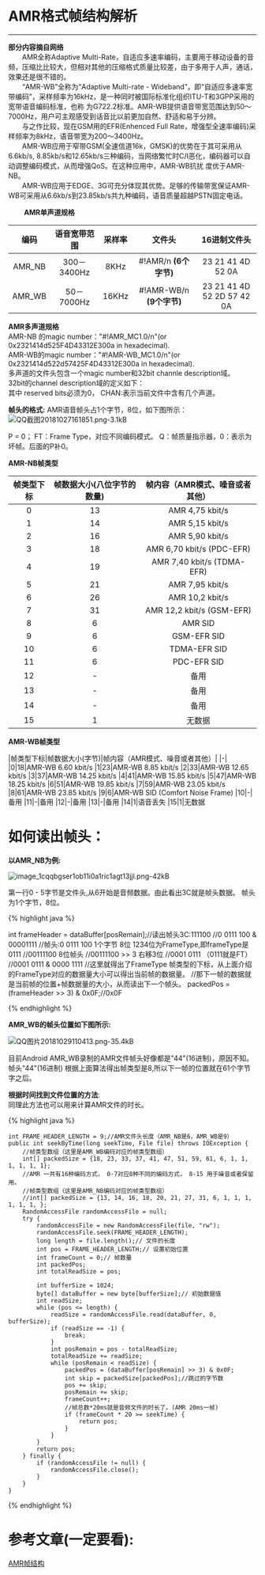 # AMR格式帧结构解析
---
**部分内容摘自网络**   
　　AMR全称Adaptive Multi-Rate，自适应多速率编码，主要用于移动设备的音频，压缩比比较大，但相对其他的压缩格式质量比较差，由于多用于人声，通话，效果还是很不错的。   
　　“AMR-WB”全称为“Adaptive Multi-rate - Wideband”，即“自适应多速率宽带编码”，采样频率为16kHz，是一种同时被国际标准化组织ITU-T和3GPP采用的宽带语音编码标准，也称   为G722.2标准。AMR-WB提供语音带宽范围达到50～7000Hz，用户可主观感受到话音比以前更加自然、舒适和易于分辨。  
　　与之作比较，现在GSM用的EFR(Enhenced Full Rate，增强型全速率编码)采样频率为8kHz，语音带宽为200～3400Hz。   
　　AMR-WB应用于窄带GSM(全速信道16k，GMSK)的优势在于其可采用从6.6kb/s, 8.85kb/s和12.65kb/s三种编码，当网络繁忙时C/I恶化，编码器可以自动调整编码模式，从而增强QoS。在这种应用中，AMR-WB抗扰 度优于AMR-NB。   
　　AMR-WB应用于EDGE、3G可充分体现其优势。足够的传输带宽保证AMR-WB可采用从6.6kb/s到23.85kb/s共九种编码，语音质量超越PSTN固定电话。

　　
**AMR单声道规格**

编码|语音宽带范围|采样率|文件头|16进制文件头
:-: | :-: |:-: |:-: |:-: 
AMR_NB|300－3400Hz|8KHz|#!AMR/n **(6个字节)**|23 21 41 4D 52 0A
AMR_WB| 50－7000Hz|16KHz|#!AMR-WB/n **(9个字节)**|23 21 41 4D 52 2D 57 42 0A

**AMR多声道规格**   
AMR-NB 的magic number："#!AMR_MC1.0/n"(or 0x2321414d525F4D43312E300a in hexadecimal).      
AMR-WB的magic number："#!AMR-WB_MC1.0/n"(or 0x2321414d522d57425F4D43312E300a in hexadecimal).      
多声道的文件头包含一个magic number和32bit channle description域。   
32bit的channel description域的定义如下：   
其中 reserved bits必须为0， CHAN:表示当前文件中含有几个声道。   


**帧头的格式:**
AMR语音帧头占1个字节，8位，如下图所示：   
![QQ截图20181027161851.png-3.1kB][1]    

P = 0；
FT：Frame Type，对应不同编码模式。
Q：帧质量指示器，0：表示为坏帧。后面的P补0。

**AMR-NB帧类型**   

帧类型下标|帧数据大小(八位字节的数量)|帧内容（AMR模式、噪音或者其他）
:-: | :-: |:-:
0|13|AMR 4,75 kbit/s
1|14|AMR 5,15 kbit/s
2|16|AMR 5,90 kbit/s
3|18|AMR 6,70 kbit/s (PDC-EFR)
4|19|AMR 7,40 kbit/s (TDMA-EFR)
5|21|AMR 7,95 kbit/s
6|26|AMR 10,2 kbit/s
7|31|AMR 12,2 kbit/s (GSM-EFR)
8|6|AMR SID
9|6|GSM-EFR SID
10|6|TDMA-EFR SID
11|6|PDC-EFR SID
12|-|备用
13|-|备用
14|-|备用
15|1|无数据   


**AMR-WB帧类型**   

|帧类型下标|帧数据大小(字节)|帧内容（AMR模式、噪音或者其他）|
|-|
|0|18|AMR-WB 6.60 kbit/s
|1|23|AMR-WB 8.85 kbit/s
|2|33|AMR-WB 12.65 kbit/s
|3|37|AMR-WB 14.25 kbit/s
|4|41|AMR-WB 15.85 kbit/s
|5|47|AMR-WB 18.25 kbit/s
|6|51|AMR-WB 19.85 kbit/s
|7|59|AMR-WB 23.05 kbit/s
|8|61|AMR-WB 23.85 kbit/s
|9|6|AMR-WB SID (Comfort Noise Frame)
|10|-|备用
|11|-|备用
|12|-|备用
|13|-|备用
|14|1|语音丢失
|15|1|无数据

如何读出帧头：
=======
**以AMR_NB为例:**

![image_1cqqbgser1ob11i0a1ric1agt13jjl.png-42kB][2]    

第一行0 - 5字节是文件头,从6开始是音频数据。由此看出3C就是帧头数据。
帧头为1个字节，8位。

{% highlight java %}

   int frameHeader = dataBuffer[posRemain];//读出帧头3C:111100
   //0 0111 100 & 00001111
   //帧头:0 0111 100 1个字节 8位 1234位为FrameType,即frameType是0111
   //00111100 8位帧头
   //00111100 >> 3 右移3位
   //0001 0111 （0111就是FT）
   //0001 0111 & 0000 1111
   //这里就得出了FrameType 帧类型的下标，从上面介绍的FrameType对应的数据量大小可以得出当前帧的数据量。
   //那下一帧的数据就是当前帧的位置+帧数据量的大小，从而读出下一个帧头。
   packedPos = (frameHeader >> 3) & 0x0F;//0x0F

{% endhighlight %}

**AMR_WB的帧头位置如下图所示:**   

![QQ图片20181029110413.png-35.4kB][3]    

目前Android AMR_WB录制的AMR文件帧头好像都是"44"(16进制)，原因不知。
帧头"44"(16进制) 根据上面算法得出帧类型是8,所以下一帧的位置就在61个字节字之后。   


**根据时间找到文件位置的方法**:   
同理此方法也可以用来计算AMR文件的时长。   

{% highlight java %}

    int FRAME_HEADER_LENGTH = 9;//AMR文件头长度（AMR_NB是6，AMR_WB是9）
    public int seekByTime(long seekTime, File file) throws IOException {
        //帧类型数组（这里是AMR_WB编码对应的帧类型数组）
        int[] packedSize = {18, 23, 33, 37, 41, 47, 51, 59, 61, 6, 1, 1, 1, 1, 1, 1};
        //AMR 一共有16种编码方式， 0-7对应8种不同的编码方式， 8-15 用于噪音或者保留用。
        //帧类型数组（这里是AMR_NB编码对应的帧类型数组）
        //int[] packedSize = {13, 14, 16, 18, 20, 21, 27, 31, 6, 1, 1, 1, 1, 1, 1, };
        RandomAccessFile randomAccessFile = null;
        try {
            randomAccessFile = new RandomAccessFile(file, "rw");
            randomAccessFile.seek(FRAME_HEADER_LENGTH);
            long length = file.length();// 文件的长度
            int pos = FRAME_HEADER_LENGTH;// 设置初始位置
            int frameCount = 0;// 帧数量
            int packedPos;
            int totalReadSize = pos;

            int bufferSize = 1024;
            byte[] dataBuffer = new byte[bufferSize];// 初始数据值
            int readSize;
            while (pos <= length) {
                readSize = randomAccessFile.read(dataBuffer, 0, bufferSize);
                if (readSize == -1) {
                    break;
                }
                int posRemain = pos - totalReadSize;
                totalReadSize += readSize;
                while (posRemain < readSize) {
                    packedPos = (dataBuffer[posRemain] >> 3) & 0x0F;
                    int skip = packedSize[packedPos];//跳过的字节数
                    pos += skip;
                    posRemain += skip;
                    frameCount++;
                    //帧总数*20ms就是音频文件的时长了。(AMR 20ms一帧)
                    if (frameCount * 20 >= seekTime) {
                        return pos;
                    }
                }
            }
            return pos;
        } finally {
            if (randomAccessFile != null) {
                randomAccessFile.close();
            }
        }
    }

{% endhighlight %}

参考文章(一定要看):
====
[AMR帧结构][4]


  [1]: http://static.zybuluo.com/ThinkingMore/55cpb3dzyva3yzul1zkwwfvw/QQ%E6%88%AA%E5%9B%BE20181027161851.png
  [2]: http://static.zybuluo.com/ThinkingMore/scnevvo8muawzeekf34mx9ci/image_1cqqbgser1ob11i0a1ric1agt13jjl.png
  [3]: http://static.zybuluo.com/ThinkingMore/yy3k0294zzviwubcsxt563ot/QQ%E5%9B%BE%E7%89%8720181029110413.png
  [4]: https://blog.csdn.net/annie_229/article/details/6228403
  